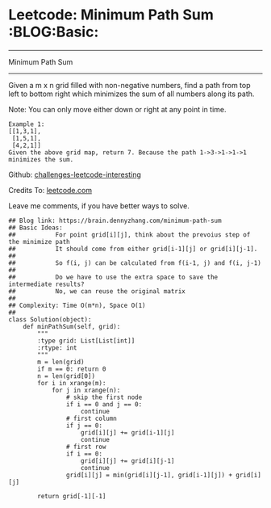 # Leetcode: Minimum Path Sum     :BLOG:Basic:


---

Minimum Path Sum  

---

Given a m x n grid filled with non-negative numbers, find a path from top left to bottom right which minimizes the sum of all numbers along its path.  

Note: You can only move either down or right at any point in time.  

    Example 1:
    [[1,3,1],
     [1,5,1],
     [4,2,1]]
    Given the above grid map, return 7. Because the path 1->3->1->1->1 minimizes the sum.

Github: [challenges-leetcode-interesting](https://github.com/DennyZhang/challenges-leetcode-interesting/tree/master/minimum-path-sum)  

Credits To: [leetcode.com](https://leetcode.com/problems/minimum-path-sum/description/)  

Leave me comments, if you have better ways to solve.  

    ## Blog link: https://brain.dennyzhang.com/minimum-path-sum
    ## Basic Ideas:
    ##           For point grid[i][j], think about the prevoius step of the minimize path
    ##           It should come from either grid[i-1][j] or grid[i][j-1].
    ##
    ##           So f(i, j) can be calculated from f(i-1, j) and f(i, j-1)
    ##           
    ##           Do we have to use the extra space to save the intermediate results?
    ##           No, we can reuse the original matrix
    ##
    ## Complexity: Time O(m*n), Space O(1)
    ##
    class Solution(object):
        def minPathSum(self, grid):
            """
            :type grid: List[List[int]]
            :rtype: int
            """
            m = len(grid)
            if m == 0: return 0
            n = len(grid[0])
            for i in xrange(m):
                for j in xrange(n):
                    # skip the first node
                    if i == 0 and j == 0:
                        continue
                    # first column
                    if j == 0:
                        grid[i][j] += grid[i-1][j]
                        continue
                    # first row
                    if i == 0:
                        grid[i][j] += grid[i][j-1]
                        continue
                    grid[i][j] = min(grid[i][j-1], grid[i-1][j]) + grid[i][j]
    
            return grid[-1][-1]